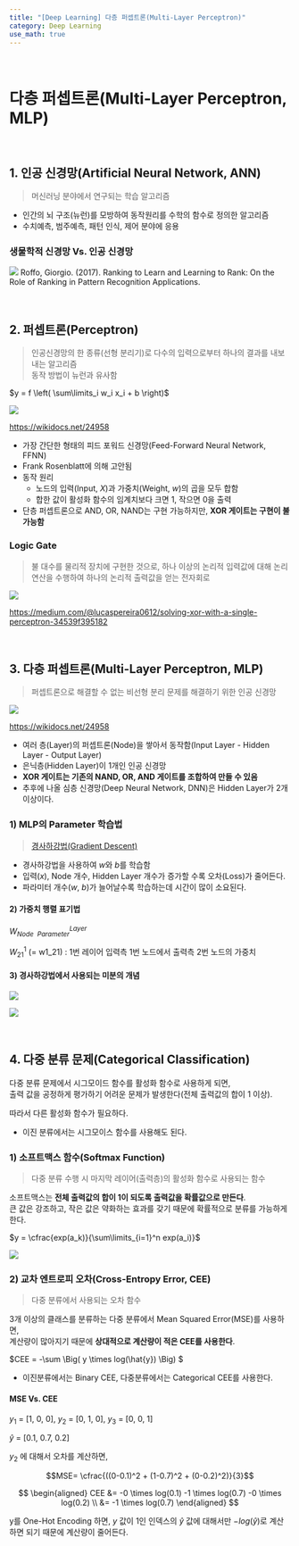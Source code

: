 ```yaml
---
title: "[Deep Learning] 다층 퍼셉트론(Multi-Layer Perceptron)"
category: Deep Learning
use_math: true
---
```


<br>

# 다층 퍼셉트론(Multi-Layer Perceptron, MLP)

<br>

## 1. 인공 신경망(Artificial Neural Network, ANN)
> 머신러닝 분야에서 연구되는 학습 알고리즘

- 인간의 뇌 구조(뉴런)를 모방하여 동작원리를 수학의 함수로 정의한 알고리즘
- 수치예측, 범주예측, 패턴 인식, 제어 분야에 응용

### 생물학적 신경망 Vs. 인공 신경망

![](/assets/images/posts/dl/neuron.png)
Roffo, Giorgio. (2017). Ranking to Learn and Learning to Rank: On the Role of Ranking in Pattern Recognition Applications. 

<br>

## 2. 퍼셉트론(Perceptron)
> 인공신경망의 한 종류(선형 분리기)로 다수의 입력으로부터 하나의 결과를 내보내는 알고리즘<br>
> 동작 방법이 뉴런과 유사함

$y = f \left( \sum\limits_i w_i x_i + b \right)$

![](/assets/images/posts/dl/perceptron.png)

https://wikidocs.net/24958

- 가장 간단한 형태의 피드 포워드 신경망(Feed-Forward Neural Network, FFNN)
- Frank Rosenblatt에 의해 고안됨
- 동작 원리
    - 노드의 입력(Input, $X$)과 가중치(Weight, $w$)의 곱을 모두 합함
    - 합한 값이 활성화 함수의 임계치보다 크면 1, 작으면 0을 출력
- 단층 퍼셉트론으로 AND, OR, NAND는 구현 가능하지만, **XOR 게이트는 구현이 불가능함**

### Logic Gate
> 불 대수를 물리적 장치에 구현한 것으로, 하나 이상의 논리적 입력값에 대해 논리 연산을 수행하여 하나의 논리적 출력값을 얻는 전자회로

![](/assets/images/posts/dl/logic_gate.png)

https://medium.com/@lucaspereira0612/solving-xor-with-a-single-perceptron-34539f395182

<br>

## 3. 다층 퍼셉트론(Multi-Layer Perceptron, MLP)
> 퍼셉트론으로 해결할 수 없는 비선형 분리 문제를 해결하기 위한 인공 신경망

![](/assets/images/posts/dl/mlp.png)

https://wikidocs.net/24958

- 여러 층(Layer)의 퍼셉트론(Node)을 쌓아서 동작함(Input Layer - Hidden Layer - Output Layer)
- 은닉층(Hidden Layer)이 1개인 인공 신경망
- **XOR 게이트는 기존의 NAND, OR, AND 게이트를 조합하여 만들 수 있음**
- 추후에 나올 심층 신경망(Deep Neural Network, DNN)은 Hidden Layer가 2개 이상이다.

### 1) MLP의 Parameter 학습법
> <a href="https://gilbertlim.github.io/machine%20learning/ml_gradient_descent/">경사하강법(Gradient Descent)</a>

- 경사하강법을 사용하여 $w$와 $b$를 학습함
- 입력($x$), Node 개수, Hidden Layer 개수가 증가할 수록 오차(Loss)가 줄어든다.
- 파라미터 개수($w,\ b$)가 늘어날수록 학습하는데 시간이 많이 소요된다.

#### 2) 가중치 행렬 표기법
$W^{Layer}_{Node\ \ Parameter}$

$W^{1}_{21}$ (= w1_21) : 1번 레이어 입력측 1번 노드에서 출력측 2번 노드의 가중치

#### 3) 경사하강법에서 사용되는 미분의 개념

![](/assets/images/posts/dl/differential_1.png)

![](/assets/images/posts/dl/differential_2.png)

<br>

## 4. 다중 분류 문제(Categorical Classification)

다중 분류 문제에서 시그모이드 함수를 활성화 함수로 사용하게 되면, <br>
출력 값을 공정하게 평가하기 어려운 문제가 발생한다(전체 출력값의 합이 1 이상). 

따라서 다른 활성화 함수가 필요하다.

- 이진 분류에서는 시그모이스 함수를 사용해도 된다.

### 1) 소프트맥스 함수(Softmax Function)
> 다중 분류 수행 시 마지막 레이어(출력층)의 활성화 함수로 사용되는 함수 

소프트맥스는 **전체 출력값의 합이 1이 되도록 출력값을 확률값으로 만든다**.<br>
큰 값은 강조하고, 작은 값은 약화하는 효과를 갖기 때문에 확률적으로 분류를 가능하게 한다. 

$y = \cfrac{exp(a_k)}{\sum\limits_{i=1}^n exp(a_i)}$

![](/assets/images/posts/dl/softmax.png)

### 2) 교차 엔트로피 오차(Cross-Entropy Error, CEE)
> 다중 분류에서 사용되는 오차 함수

3개 이상의 클래스를 분류하는 다중 분류에서 Mean Squared Error(MSE)를 사용하면,<br>
계산량이 많아지기 때문에 **상대적으로 계산량이 적은 CEE를 사용한다**.

$CEE = -\sum \Big( y \times log(\hat{y}) \Big) $

- 이진분류에서는 Binary CEE, 다중분류에서는 Categorical CEE를 사용한다.

#### MSE Vs. CEE

$y_1\ =\ [1,\ 0,\ 0],\ y_2\ =\ [0,\ 1,\ 0],\ y_3\ =\ [0,\ 0,\ 1]$

$\hat{y}\ =\ [0.1,\ 0.7,\ 0.2]$

$y_2$ 에 대해서 오차를 계산하면,

$$MSE= \cfrac{((0-0.1)^2 + (1-0.7)^2 + (0-0.2)^2)}{3}$$

$$ \begin{aligned} CEE &= -0 \times log(0.1) -1 \times log(0.7) -0 \times log(0.2) \\ &= -1 \times log(0.7) \end{aligned} $$

y를 One-Hot Encoding 하면, $y$ 값이 1인 인덱스의 $\hat{y}$ 값에 대해서만 $-log(\hat{y})$로 계산하면 되기 때문에 계산량이 줄어든다. 